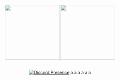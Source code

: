 <div align="center">
  <a href="https://ayo.so/cursed">
  <img height="180em" src="https://github-readme-stats.vercel.app/api?username=1I337&show_icons=true&theme=dark&include_all_commits=true&count_private=true"/>
  <img height="180em" src="https://github-readme-stats.vercel.app/api/top-langs/?username=rafaballerini&layout=compact&langs_count=7&theme=dark"
</div>
 <div style="display: inline_block"><br>
   
   [![Discord Presence](https://lanyard.cnrad.dev/api/928791980660621403
                            )](https://discord.com/users/928791980660621403)
a
   a
   a
   a
   a
   a
